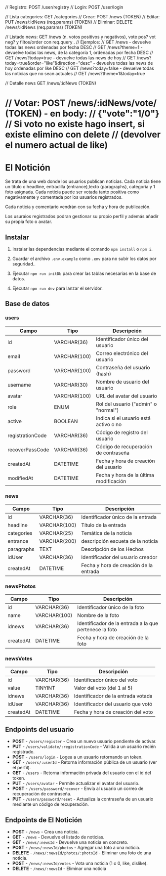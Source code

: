 // Registro: POST /user/registry
// Login: POST /user/login

// Lista categories: GET /categories
// Crear: POST /news (TOKEN)
// Editar: PUT /news/:idNews (req.params) (TOKEN)
// Eliminar: DELETE /news/:idNews (req.params) (TOKEN)

// Listado news: GET /news (n. votos positivos y negativos), vote pos? vot neg? y filtos/order con req.query .
// Ejemplos:
// GET /news - devuelve todas las news ordenadas por fecha DESC
// GET /news?theme=1 - devuelve todas las news, de la categoría 1, ordenadas por fecha DESC
// GET /news?today=true - devuelve todas las news de hoy
// GET /news?today=true&order="like"&direction="desc" - devuelve todas las news de hoy ordenadas por like DESC
// GET /news?today=false - devuelve todas las noticias que no sean actuales
// GET /news?theme=1&today=true

// Detalle news GET /news/:idNews (TOKEN)

// Votar: POST /news/:idNews/vote/ (TOKEN) - en body:
// {"vote":"1/0"}
// Si voto no existe hago insert, si existe elimino con delete
// (devolver el numero actual de like)
=======

# El Notición

Se trata de una web donde los usuarios publican noticias. Cada noticia tiene un título o headline, entradilla (entrance),texto (paragraphs), categoría y 1 foto asignada. Cada noticia puede ser votada tanto positiva como negativamente y comentada por los usuarios registrados.

Cada noticia y comentario vendrán con su fecha y hora de publicación.

Los usuraios registrados podran gestionar su propio perfil y además añadir su propia foto o avatar.

## Instalar

1. Instalar las dependencias mediante el comando `npm install` o `npm i`.

2. Guardar el archivo `.env.example` como `.env` para no subir los datos por seguridad..

3. Ejecutar `npm run initDb` para crear las tablas necesarias en la base de datos.

4. Ejecutar `npm run dev` para lanzar el servidor.

## Base de datos

### users

| Campo            | Tipo         | Descripción                            |
| ---------------- | ------------ | -------------------------------------- |
| id               | VARCHAR(36)  | Identificador único del usuario        |
| email            | VARCHAR(100) | Correo electrónico del usuario         |
| password         | VARCHAR(100) | Contraseña del usuario (hash)          |
| username         | VARCHAR(30)  | Nombre de usuario del usuario          |
| avatar           | VARCHAR(100) | URL del avatar del usuario             |
| role             | ENUM         | Rol del usuario ("admin" o "normal")   |
| active           | BOOLEAN      | Indica si el usuario está activo o no  |
| registrationCode | VARCHAR(36)  | Código de registro del usuario         |
| recoverPassCode  | VARCHAR(36)  | Código de recuperación de contraseña   |
| createdAt        | DATETIME     | Fecha y hora de creación del usuario   |
| modifiedAt       | DATETIME     | Fecha y hora de la última modificación |

### news

| Campo      | Tipo         | Descripción                            |
| ---------- | ------------ | -------------------------------------- |
| id         | VARCHAR(36)  | Identificador único de la entrada      |
| headline   | VARCHAR(100) | Título de la entrada                   |
| categories | VARCHAR(25)  | Temática de la noticia                 |
| entrance   | VARCHAR(200) | descripción escueta de la noticia      |
| paragraphs | TEXT         | Descripción de los Hechos              |
| idUser     | VARCHAR(36)  | Identificador del usuario creador      |
| createdAt  | DATETIME     | Fecha y hora de creación de la entrada |

### newsPhotos

| Campo     | Tipo         | Descripción                                            |
| --------- | ------------ | ------------------------------------------------------ |
| id        | VARCHAR(36)  | Identificador único de la foto                         |
| name      | VARCHAR(100) | Nombre de la foto                                      |
| idnews    | VARCHAR(36)  | Identificador de la entrada a la que pertenece la foto |
| createdAt | DATETIME     | Fecha y hora de creación de la foto                    |

### newsVotes

| Campo     | Tipo        | Descripción                        |
| --------- | ----------- | ---------------------------------- |
| id        | VARCHAR(36) | Identificador único del voto       |
| value     | TINYINT     | Valor del voto (del 1 al 5)        |
| idnews    | VARCHAR(36) | Identificador de la entrada votada |
| idUser    | VARCHAR(36) | Identificador del usuario que votó |
| createdAt | DATETIME    | Fecha y hora de creación del voto  |

## Endpoints del usuario

- **POST** - `/users/register` - Crea un nuevo usuario pendiente de activar.
- **PUT** - `/users/validate/:registrationCode` - Valida a un usuario recién registrado.
- **POST** - `/users/login` - Logea a un usuario retornando un token.
- **GET** - `/users/:userId` - Retorna información pública de un usuario (ver el perfil).
- **GET** - `/users` - Retorna información privada del usuario con el id del token.
- **PUT** - `/users/avatar` - Permite actualizar el avatar del usuario.
- **POST** - `/users/password/recover` - Envía al usuario un correo de recuperación de contraseña.
- **PUT** - `/users/password/reset` - Actualiza la contraseña de un usuario mediante un código de recuperación.

## Endpoints de El Notición

- **POST** - `/news` - Crea una noticia.
- **GET** - `/news` - Devuelve el listado de noticias.
- **GET** - `/news/:newsId` - Devuelve una noticia en concreto.
- **POST** - `/news/:newsId/photos` - Agregar una foto a una noticia.
- **DELETE** - `/news/:newsId/photos/:photoId` - Eliminar una foto de una noticia.
- **POST** - `/news/:newsId/votes` - Vota una noticia (1 o 0, like, dislike).
- **DELETE** - `/news/:newsId` - Eliminar una noticia
